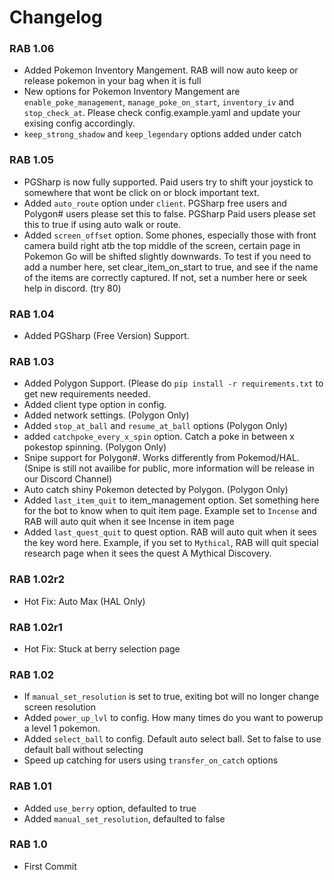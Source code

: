 # Changelog
### RAB 1.06
- Added Pokemon Inventory Mangement. RAB will now auto keep or release pokemon in your bag when it is full
- New options for Pokemon Inventory Mangement are `enable_poke_management`, `manage_poke_on_start`, `inventory_iv` and `stop_check_at`. Please check config.example.yaml and update your exising config accordingly.
- `keep_strong_shadow` and `keep_legendary` options added under catch

### RAB 1.05
- PGSharp is now fully supported. Paid users try to shift your joystick to somewhere that wont be click on or block important text.
- Added `auto_route` option under `client`. PGSharp free users and Polygon# users please set this to false. PGSharp Paid users please set this to true if using auto walk or route.
- Added `screen_offset` option. Some phones, especially those with front camera build right atb the top middle of the screen, certain page in Pokemon Go will be shifted slightly downwards. To test if you need to add a number here, set clear_item_on_start to true, and see if the name of the items are correctly captured. If not, set a number here or seek help in discord. (try 80)

### RAB 1.04
- Added PGSharp (Free Version) Support. 

### RAB 1.03
- Added Polygon Support. (Please do `pip install -r requirements.txt` to get new requirements needed.
- Added client type option in config.
- Added network settings. (Polygon Only)
- Added `stop_at_ball` and `resume_at_ball` options (Polygon Only)
- added `catchpoke_every_x_spin` option. Catch a poke in between x pokestop spinning. (Polygon Only)
- Snipe support for Polygon#. Works differently from Pokemod/HAL. (Snipe is still not availibe for public, more information will be release in our Discord Channel)
- Auto catch shiny Pokemon detected by Polygon. (Polygon Only)
- Added `last_item_quit` to item_management option. Set something here for the bot to know when to quit item page. Example set to `Incense` and RAB will auto quit when it see Incense in item page
- Added `last_quest_quit` to quest option. RAB will auto quit when it sees the key word here. Example, if you set to `Mythical`, RAB will quit special research page when it sees the quest A Mythical Discovery.

### RAB 1.02r2
- Hot Fix: Auto Max (HAL Only)

### RAB 1.02r1
- Hot Fix: Stuck at berry selection page

### RAB 1.02
- If `manual_set_resolution` is set to true, exiting bot will no longer change screen resolution
- Added `power_up_lvl` to config. How many times do you want to powerup a level 1 pokemon.
- Added `select_ball` to config. Default auto select ball. Set to false to use default ball without selecting
- Speed up catching for users using `transfer_on_catch` options

### RAB 1.01
- Added `use_berry` option, defaulted to true
- Added `manual_set_resolution`, defaulted to false

### RAB 1.0
- First Commit